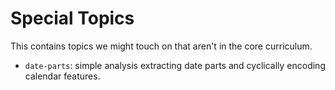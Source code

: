 # Special Topics
This contains topics we might touch on that aren't in the core curriculum.

- `date-parts`: simple analysis extracting date parts and cyclically encoding calendar features.

